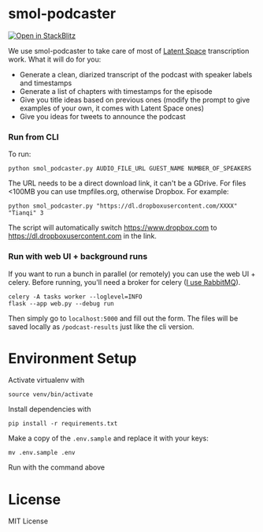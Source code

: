 # smol-podcaster

[![Open in StackBlitz](https://developer.stackblitz.com/img/open_in_stackblitz.svg)](https://stackblitz.com/github/fanahova/smol-podcaster)

We use smol-podcaster to take care of most of [Latent Space](https://latent.space) transcription work. What it will do for you:

- Generate a clean, diarized transcript of the podcast with speaker labels and timestamps
- Generate a list of chapters with timestamps for the episode
- Give you title ideas based on previous ones (modify the prompt to give examples of your own, it comes with Latent Space ones)
- Give you ideas for tweets to announce the podcast

### Run from CLI

To run:

`python smol_podcaster.py AUDIO_FILE_URL GUEST_NAME NUMBER_OF_SPEAKERS`

The URL needs to be a direct download link, it can't be a GDrive. For files <100MB you can use tmpfiles.org, otherwise Dropbox. For example: 

`python smol_podcaster.py "https://dl.dropboxusercontent.com/XXXX" "Tianqi" 3`  

The script will automatically switch https://www.dropbox.com to https://dl.dropboxusercontent.com in the link.

### Run with web UI + background runs

If you want to run a bunch in parallel (or remotely) you can use the web UI + celery. Before running, you'll need a broker for celery ([I use RabbitMQ](https://docs.celeryq.dev/en/stable/getting-started/backends-and-brokers/rabbitmq.html)).

```
celery -A tasks worker --loglevel=INFO
flask --app web.py --debug run
```

Then simply go to `localhost:5000` and fill out the form. The files will be saved locally as `/podcast-results` just like the cli version.

# Environment Setup

Activate virtualenv with

`source venv/bin/activate`

Install dependencies with

`pip install -r requirements.txt`

Make a copy of the `.env.sample` and replace it with your keys:

`mv .env.sample .env`

Run with the command above

# License

MIT License
